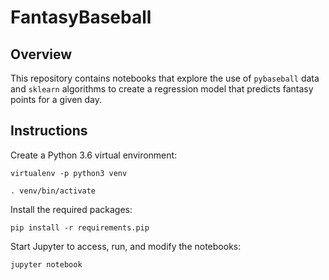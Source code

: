 # FantasyBaseball

## Overview
This repository contains notebooks that explore the use of `pybaseball` data and `sklearn` algorithms to create a regression model that predicts fantasy points for a given day.

## Instructions
Create a Python 3.6 virtual environment:

`virtualenv -p python3 venv`

`. venv/bin/activate`

Install the required packages:

`pip install -r requirements.pip`

Start Jupyter to access, run, and modify the notebooks:

`jupyter notebook`